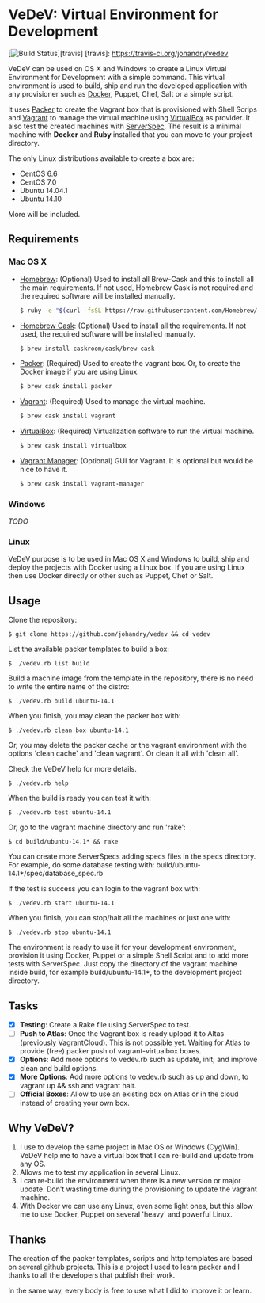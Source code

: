 # VeDeV: Virtual Environment for Development

[![Build Status](http://img.shields.io/travis/johandry/vedev.svg)][travis]
[travis]: https://travis-ci.org/johandry/vedev

VeDeV can be used on OS X and Windows to create a Linux Virtual Environment for Development with a simple command. This virtual environment is used to build, ship and run the developed application with any provisioner such as [Docker](https://www.docker.com/), Puppet, Chef, Salt or a simple script.

It uses [Packer](http://www.packer.io/) to create the Vagrant box that is provisioned with Shell Scrips and [Vagrant](https://www.vagrantup.com/) to manage the virtual machine using [VirtualBox](https://www.virtualbox.org/) as provider. It also test the created machines with [ServerSpec](http://serverspec.org/). The result is a minimal machine with **Docker** and **Ruby** installed that you can move to your project directory.

The only Linux distributions available to create a box are: 
* CentOS 6.6
* CentOS 7.0
* Ubuntu 14.04.1
* Ubuntu 14.10

More will be included.

## Requirements

### Mac OS X

* [Homebrew](http://brew.sh/): (Optional) Used to install all Brew-Cask and this to install all the main requirements. If not used, Homebrew Cask is not required and the required software will be installed manually.
    ```bash
    $ ruby -e "$(curl -fsSL https://raw.githubusercontent.com/Homebrew/install/master/install)"
    ```

* [Homebrew Cask](http://caskroom.io/): (Optional) Used to install all the requirements. If not used, the required software will be installed manually.
    ```bash
    $ brew install caskroom/cask/brew-cask
    ```

* [Packer](http://www.packer.io/): (Required) Used to create the vagrant box. Or, to create the Docker image if you are using Linux.
    ```bash
    $ brew cask install packer
    ```

* [Vagrant](https://www.vagrantup.com/): (Required) Used to manage the virtual machine.
    ```bash
    $ brew cask install vagrant
    ```

* [VirtualBox](https://www.virtualbox.org/): (Required) Virtualization software to run the virtual machine.
    ```bash
    $ brew cask install virtualbox
    ```

* [Vagrant Manager](http://vagrantmanager.com/): (Optional) GUI for Vagrant. It is optional but would be nice to have it.
    ```bash
    $ brew cask install vagrant-manager
    ```
    
### Windows

_TODO_

### Linux

VeDeV purpose is to be used in Mac OS X and Windows to build, ship and deploy the projects with Docker using a Linux box. If you are using Linux then use Docker directly or other such as Puppet, Chef or Salt.

## Usage

Clone the repository:

    $ git clone https://github.com/johandry/vedev && cd vedev

List the available packer templates to build a box:

    $ ./vedev.rb list build

Build a machine image from the template in the repository, there is no need to write the entire name of the distro:

    $ ./vedev.rb build ubuntu-14.1

When you finish, you may clean the packer box with:

    $ ./vedev.rb clean box ubuntu-14.1

Or, you may delete the packer cache or the vagrant environment with the options 'clean cache' and 'clean vagrant'. Or clean it all with 'clean all'.

Check the VeDeV help for more details.

    $ ./vedev.rb help

When the build is ready you can test it with:

    $ ./vedev.rb test ubuntu-14.1

Or, go to the vagrant machine directory and run 'rake':

    $ cd build/ubuntu-14.1* && rake

You can create more ServerSpecs adding specs files in the specs directory. For example, do some database testing with: build/ubuntu-14.1*/spec/database_spec.rb

If the test is success you can login to the vagrant box with:

    $ ./vedev.rb start ubuntu-14.1

When you finish, you can stop/halt all the machines or just one with:

    $ ./vedev.rb stop ubuntu-14.1

The environment is ready to use it for your development environment, provision it using Docker, Puppet or a simple Shell Script and to add more tests with ServerSpec. Just copy the directory of the vagrant machine inside build, for example build/ubuntu-14.1*, to the development project directory.

## Tasks

- [X] **Testing**: Create a Rake file using ServerSpec to test.
- [ ] **Push to Atlas**: Once the Vagrant box is ready upload it to Altas (previously VagrantCloud). This is not possible yet. Waiting for Atlas to provide (free) packer push of vagrant-virtualbox boxes.
- [X] **Options**: Add more options to vedev.rb such as update, init; and improve clean and build options.
- [X] **More Options**: Add more options to vedev.rb such as up and down, to vagrant up && ssh and vagrant halt.
- [ ] **Official Boxes**: Allow to use an existing box on Atlas or in the cloud instead of creating your own box.

## Why VeDeV?

1. I use to develop the same project in Mac OS or Windows (CygWin). VeDeV help me to have a virtual box that I can re-build and update from any OS.
2. Allows me to test my application in several Linux.
3. I can re-build the environment when there is a new version or major update. Don't wasting time during the provisioning to update the vagrant machine.
4. With Docker we can use any Linux, even some light ones, but this allow me to use Docker, Puppet on several 'heavy' and powerful Linux.

## Thanks

The creation of the packer templates, scripts and http templates are based on several github projects. This is a project I used to learn packer and I thanks to all the developers that publish their work. 

In the same way, every body is free to use what I did to improve it or learn.